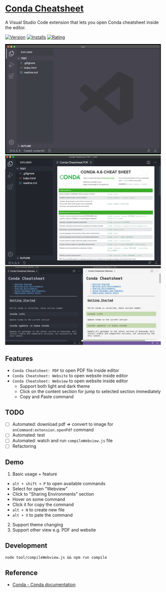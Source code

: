 # [Conda Cheatsheet](https://marketplace.visualstudio.com/items?itemName=jojoee.conda-cheatsheet)
A Visual Studio Code extension that lets you open Conda cheatsheet inside the editor.

[![Version](https://vsmarketplacebadge.apphb.com/version/jojoee.conda-cheatsheet.svg)](https://marketplace.visualstudio.com/items?itemName=jojoee.conda-cheatsheet)
[![Installs](https://vsmarketplacebadge.apphb.com/installs-short/jojoee.conda-cheatsheet.svg)](https://marketplace.visualstudio.com/items?itemName=jojoee.conda-cheatsheet)
[![Rating](https://vsmarketplacebadge.apphb.com/rating-short/jojoee.conda-cheatsheet.svg)](https://marketplace.visualstudio.com/items?itemName=jojoee.conda-cheatsheet)

![Demo](./asset/screenshot/demo.gif)
![PDF](./asset/screenshot/pdf-768.png)
![Support Dark and Light Theme](./asset/screenshot/support-dark-and-light-theme-1024.png)

## Features
- `Conda Cheatsheet: PDF` to open PDF file inside editor
- `Conda Cheatsheet: Website` to open website inside editor
- `Conda Cheatsheet: Webview` to open website inside editor
  - Support both light and dark theme
  - Click on the content section for jump to selected section immediately
  - Copy and Paste command

## TODO
- [ ] Automated: download pdf => convert to image for `onCommand:extension.openPdf` command
- [ ] Automated: test
- [ ] Automated: watch and run `compileWebview.js` file
- [ ] Refactoring

## Demo
1. Basic usage + feature
- `alt + shift + P` to open available commands
- Select for open "Webview"
- Click to "Sharing Environments" section
- Hover on some command
- Click it for copy the command
- `alt + N` to create new file
- `alt + V` to pate the command
2. Support theme changing
3. Support other view e.g. PDF and website

## Development
```
node tool/compileWebview.js && npm run compile
```

## Reference
- [Conda - Conda documentation](https://docs.conda.io/en/latest/)
